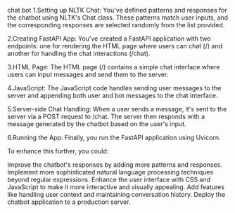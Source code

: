 chat bot
1.Setting up NLTK Chat: You've defined patterns and responses for the chatbot using NLTK's Chat class. These patterns match user inputs, and the corresponding responses are selected randomly from the list provided.

2.Creating FastAPI App: You've created a FastAPI application with two endpoints: one for rendering the HTML page where users can chat (/) and another for handling the chat interactions (/chat).

3.HTML Page: The HTML page (/) contains a simple chat interface where users can input messages and send them to the server.

4.JavaScript: The JavaScript code handles sending user messages to the server and appending both user and bot messages to the chat interface.

5.Server-side Chat Handling: When a user sends a message, it's sent to the server via a POST request to /chat. The server then responds with a message generated by the chatbot based on the user's input.

6.Running the App: Finally, you run the FastAPI application using Uvicorn.

To enhance this further, you could:

Improve the chatbot's responses by adding more patterns and responses.
Implement more sophisticated natural language processing techniques beyond regular expressions.
Enhance the user interface with CSS and JavaScript to make it more interactive and visually appealing.
Add features like handling user context and maintaining conversation history.
Deploy the chatbot application to a production server.
